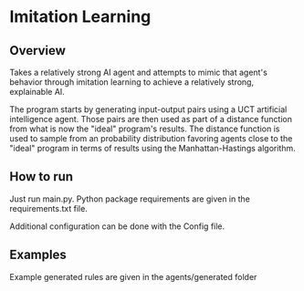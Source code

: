 # Imitation Learning
## Overview
Takes a relatively strong AI agent and attempts to mimic that agent's behavior through imitation learning to achieve a relatively strong, explainable AI.

The program starts by generating input-output pairs using a UCT artificial intelligence agent. Those pairs are then used as part of a distance function from what is now the "ideal" program's results. The distance function is used to sample from an probability distribution favoring agents close to the "ideal" program in terms of results using the Manhattan-Hastings algorithm.

## How to run
Just run main.py. Python package requirements are given in the requirements.txt file.

Additional configuration can be done with the Config file.


## Examples
Example generated rules are given in the agents/generated folder

